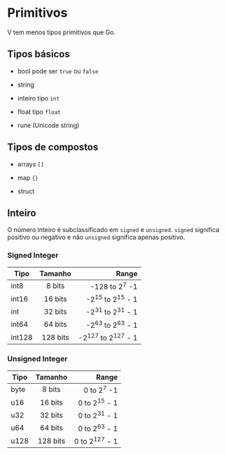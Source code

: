 # Primitivos

V tem menos tipos primitivos que Go.

## Tipos básicos

- bool pode ser `true` ou `false`

- string

- inteiro tipo `int`

- float tipo `float`

- rune (Unicode string)

## Tipos de compostos

- arrays `[]`

- map `{}`

- struct

## Inteiro

O número inteiro é subclassificado em `signed` e `unsigned`. `signed` significa positivo ou negativo e não `unsigned` significa apenas positivo.

### Signed Integer

| Tipo   | Tamanho  |                                   Range |
| ------ | :------: | --------------------------------------: |
| int8   |  8 bits  |                -128 to 2<sup>7</sup> -1 |
| int16  | 16 bits  |   -2<sup>15</sup> to 2<sup>15</sup> - 1 |
| int    | 32 bits  |   -2<sup>31</sup> to 2<sup>31</sup> - 1 |
| int64  | 64 bits  |   -2<sup>63</sup> to 2<sup>63</sup> - 1 |
| int128 | 128 bits | -2<sup>127</sup> to 2<sup>127</sup> - 1 |

### Unsigned Integer

| Tipo | Tamanho  |                    Range |
| ---- | :------: | -----------------------: |
| byte |  8 bits  |    0 to 2<sup>7</sup> -1 |
| u16  | 16 bits  |  0 to 2<sup>15</sup> - 1 |
| u32  | 32 bits  |  0 to 2<sup>31</sup> - 1 |
| u64  | 64 bits  |  0 to 2<sup>63</sup> - 1 |
| u128 | 128 bits | 0 to 2<sup>127</sup> - 1 |
